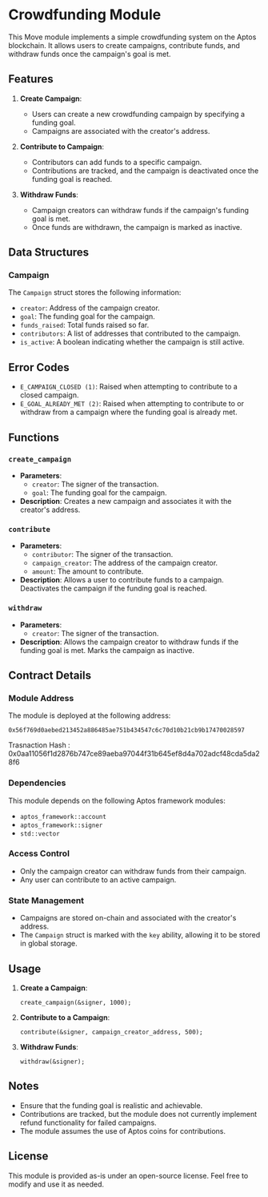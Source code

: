 # Crowdfunding Module

This Move module implements a simple crowdfunding system on the Aptos blockchain. It allows users to create campaigns, contribute funds, and withdraw funds once the campaign's goal is met.

## Features

1. **Create Campaign**: 
   - Users can create a new crowdfunding campaign by specifying a funding goal.
   - Campaigns are associated with the creator's address.

2. **Contribute to Campaign**:
   - Contributors can add funds to a specific campaign.
   - Contributions are tracked, and the campaign is deactivated once the funding goal is reached.

3. **Withdraw Funds**:
   - Campaign creators can withdraw funds if the campaign's funding goal is met.
   - Once funds are withdrawn, the campaign is marked as inactive.

## Data Structures

### Campaign
The `Campaign` struct stores the following information:
- `creator`: Address of the campaign creator.
- `goal`: The funding goal for the campaign.
- `funds_raised`: Total funds raised so far.
- `contributors`: A list of addresses that contributed to the campaign.
- `is_active`: A boolean indicating whether the campaign is still active.

## Error Codes

- `E_CAMPAIGN_CLOSED (1)`: Raised when attempting to contribute to a closed campaign.
- `E_GOAL_ALREADY_MET (2)`: Raised when attempting to contribute to or withdraw from a campaign where the funding goal is already met.

## Functions

### `create_campaign`
- **Parameters**: 
  - `creator`: The signer of the transaction.
  - `goal`: The funding goal for the campaign.
- **Description**: Creates a new campaign and associates it with the creator's address.

### `contribute`
- **Parameters**: 
  - `contributor`: The signer of the transaction.
  - `campaign_creator`: The address of the campaign creator.
  - `amount`: The amount to contribute.
- **Description**: Allows a user to contribute funds to a campaign. Deactivates the campaign if the funding goal is reached.

### `withdraw`
- **Parameters**: 
  - `creator`: The signer of the transaction.
- **Description**: Allows the campaign creator to withdraw funds if the funding goal is met. Marks the campaign as inactive.

## Contract Details

### Module Address
The module is deployed at the following address:
```
0x56f769d0aebed213452a886485ae751b434547c6c70d10b21cb9b17470028597
```
Trasnaction Hash : 0x0aa11056f1d2876b747ce89aeba97044f31b645ef8d4a702adcf48cda5da28f6

### Dependencies
This module depends on the following Aptos framework modules:
- `aptos_framework::account`
- `aptos_framework::signer`
- `std::vector`

### Access Control
- Only the campaign creator can withdraw funds from their campaign.
- Any user can contribute to an active campaign.

### State Management
- Campaigns are stored on-chain and associated with the creator's address.
- The `Campaign` struct is marked with the `key` ability, allowing it to be stored in global storage.

## Usage

1. **Create a Campaign**:
   ```move
   create_campaign(&signer, 1000);
   ```

2. **Contribute to a Campaign**:
   ```move
   contribute(&signer, campaign_creator_address, 500);
   ```

3. **Withdraw Funds**:
   ```move
   withdraw(&signer);
   ```

## Notes
- Ensure that the funding goal is realistic and achievable.
- Contributions are tracked, but the module does not currently implement refund functionality for failed campaigns.
- The module assumes the use of Aptos coins for contributions.

## License
This module is provided as-is under an open-source license. Feel free to modify and use it as needed.